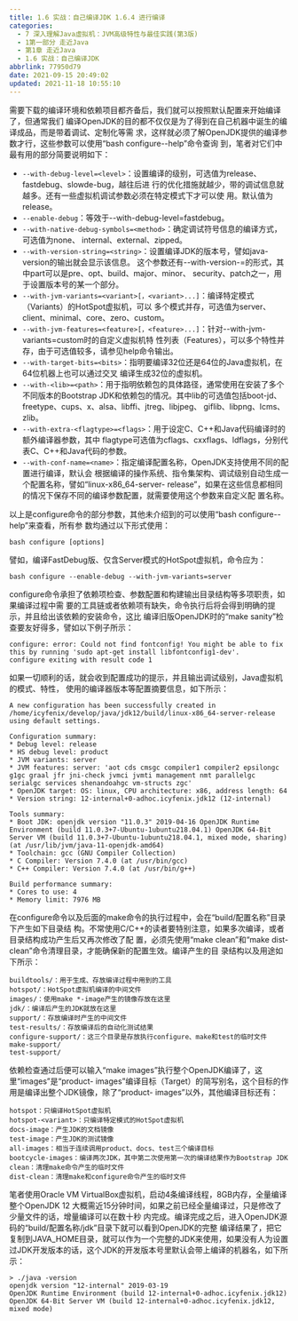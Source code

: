 ```yaml
---
title: 1.6 实战：自己编译JDK 1.6.4 进行编译
categories: 
  - 7 深入理解Java虛拟机：JVM高级特性与最佳实践(第3版)
  - 1第一部分 走近Java
  - 第1章 走近Java
  - 1.6 实战：自己编译JDK
abbrlink: 77950d79
date: 2021-09-15 20:49:02
updated: 2021-11-18 10:55:10
---
```

需要下载的编译环境和依赖项目都齐备后，我们就可以按照默认配置来开始编译了，但通常我们 编译OpenJDK的目的都不仅仅是为了得到在自己机器中诞生的编译成品，而是带着调试、定制化等需 求，这样就必须了解OpenJDK提供的编译参数才行，这些参数可以使用“bash configure--help”命令查询 到，笔者对它们中最有用的部分简要说明如下：
- `--with-debug-level=<level>`：设置编译的级别，可选值为release、fastdebug、slowde-bug，越往后进 行的优化措施就越少，带的调试信息就越多。还有一些虚拟机调试参数必须在特定模式下才可以使 用。默认值为release。
- `--enable-debug`：等效于--with-debug-level=fastdebug。
- `--with-native-debug-symbols=<method>`：确定调试符号信息的编译方式，可选值为none、 internal、external、zipped。
- `--with-version-string=<string>`：设置编译JDK的版本号，譬如java-version的输出就会显示该信息。 这个参数还有--with-version-<part>=<value>的形式，其中part可以是pre、opt、build、major、minor、 security、patch之一，用于设置版本号的某一个部分。
- `--with-jvm-variants=<variant>[，<variant>...]`：编译特定模式（Variants）的HotSpot虚拟机，可以 多个模式并存，可选值为server、client、minimal、core、zero、custom。
- `--with-jvm-features=<feature>[，<feature>...]`：针对--with-jvm-variants=custom时的自定义虚拟机特 性列表（Features），可以多个特性并存，由于可选值较多，请参见help命令输出。
- `--with-target-bits=<bits>`：指明要编译32位还是64位的Java虚拟机，在64位机器上也可以通过交叉 编译生成32位的虚拟机。
- `--with-<lib>=<path>`：用于指明依赖包的具体路径，通常使用在安装了多个不同版本的Bootstrap JDK和依赖包的情况。其中lib的可选值包括boot-jd、freetype、cups、x、alsa、libffi、jtreg、libjpeg、 giflib、libpng、lcms、zlib。
- `--with-extra-<flagtype>=<flags>`：用于设定C、C++和Java代码编译时的额外编译器参数，其中 flagtype可选值为cflags、cxxflags、ldflags，分别代表C、C++和Java代码的参数。
- `--with-conf-name=<name>`：指定编译配置名称，OpenJDK支持使用不同的配置进行编译，默认会 根据编译的操作系统、指令集架构、调试级别自动生成一个配置名称，譬如“linux-x86_64-server- release”，如果在这些信息都相同的情况下保存不同的编译参数配置，就需要使用这个参数来自定义配 置名称。

以上是configure命令的部分参数，其他未介绍到的可以使用“bash configure--help”来查看，所有参 数均通过以下形式使用：
```
bash configure [options]
```
譬如，编译FastDebug版、仅含Server模式的HotSpot虚拟机，命令应为：
```
bash configure --enable-debug --with-jvm-variants=server
```
configure命令承担了依赖项检查、参数配置和构建输出目录结构等多项职责，如果编译过程中需 要的工具链或者依赖项有缺失，命令执行后将会得到明确的提示，并且给出该依赖的安装命令，这比 编译旧版OpenJDK时的“make sanity”检查要友好得多，譬如以下例子所示：
```
configure: error: Could not find fontconfig! You might be able to fix this by running 'sudo apt-get install libfontconfig1-dev'. 
configure exiting with result code 1
```
如果一切顺利的话，就会收到配置成功的提示，并且输出调试级别，Java虚拟机的模式、特性， 使用的编译器版本等配置摘要信息，如下所示：
```
A new configuration has been successfully created in 
/home/icyfenix/develop/java/jdk12/build/linux-x86_64-server-release 
using default settings.

Configuration summary: 
* Debug level: release 
* HS debug level: product 
* JVM variants: server 
* JVM features: server: 'aot cds cmsgc compiler1 compiler2 epsilongc g1gc graal jfr jni-check jvmci jvmti management nmt parallelgc serialgc services shenandoahgc vm-structs zgc' 
* OpenJDK target: OS: linux, CPU architecture: x86, address length: 64 
* Version string: 12-internal+0-adhoc.icyfenix.jdk12 (12-internal)

Tools summary: 
* Boot JDK: openjdk version "11.0.3" 2019-04-16 OpenJDK Runtime Environment (build 11.0.3+7-Ubuntu-1ubuntu218.04.1) OpenJDK 64-Bit Server VM (build 11.0.3+7-Ubuntu-1ubuntu218.04.1, mixed mode, sharing) (at /usr/lib/jvm/java-11-openjdk-amd64) 
* Toolchain: gcc (GNU Compiler Collection) 
* C Compiler: Version 7.4.0 (at /usr/bin/gcc) 
* C++ Compiler: Version 7.4.0 (at /usr/bin/g++)

Build performance summary: 
* Cores to use: 4 
* Memory limit: 7976 MB
```
在configure命令以及后面的make命令的执行过程中，会在“build/配置名称”目录下产生如下目录结 构。不常使用C/C++的读者要特别注意，如果多次编译，或者目录结构成功产生后又再次修改了配 置，必须先使用“make clean”和“make dist-clean”命令清理目录，才能确保新的配置生效。编译产生的目 录结构以及用途如下所示：
```
buildtools/：用于生成、存放编译过程中用到的工具 
hotspot/：HotSpot虚拟机编译的中间文件 
images/：使用make *-image产生的镜像存放在这里 
jdk/：编译后产生的JDK就放在这里 
support/：存放编译时产生的中间文件 
test-results/：存放编译后的自动化测试结果 
configure-support/：这三个目录是存放执行configure、make和test的临时文件 
make-support/ 
test-support/
```
依赖检查通过后便可以输入“make images”执行整个OpenJDK编译了，这里“images”是“product- images”编译目标（Target）的简写别名，这个目标的作用是编译出整个JDK镜像，除了“product- images”以外，其他编译目标还有：
```
hotspot：只编译HotSpot虚拟机 
hotspot-<variant>：只编译特定模式的HotSpot虚拟机
docs-image：产生JDK的文档镜像 
test-image：产生JDK的测试镜像 
all-images：相当于连续调用product、docs、test三个编译目标 
bootcycle-images：编译两次JDK，其中第二次使用第一次的编译结果作为Bootstrap JDK 
clean：清理make命令产生的临时文件 
dist-clean：清理make和configure命令产生的临时文件
```
笔者使用Oracle VM VirtualBox虚拟机，启动4条编译线程，8GB内存，全量编译整个OpenJDK 12 大概需近15分钟时间，如果之前已经全量编译过，只是修改了少量文件的话，增量编译可以在数十秒 内完成。编译完成之后，进入OpenJDK源码的“build/配置名称/jdk”目录下就可以看到OpenJDK的完整 编译结果了，把它复制到JAVA_HOME目录，就可以作为一个完整的JDK来使用，如果没有人为设置 过JDK开发版本的话，这个JDK的开发版本号里默认会带上编译的机器名，如下所示：
```
> ./java -version
openjdk version "12-internal" 2019-03-19
OpenJDK Runtime Environment (build 12-internal+0-adhoc.icyfenix.jdk12)
OpenJDK 64-Bit Server VM (build 12-internal+0-adhoc.icyfenix.jdk12, mixed mode)
```
